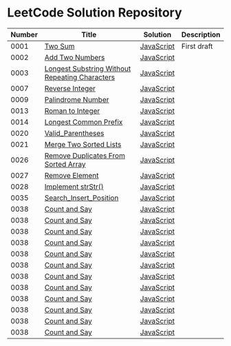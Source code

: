 # LeetCode Solution Repository

| **Number** | **Title** | **Solution** | **Description** |
| ------ | ----- | -------- | ----------- |
| 0001 | [Two Sum](https://leetcode.com/problems/two-sum/) | [JavaScript](https://github.com/christttto/LeetCode/blob/master/Problems/0001_Two_Sum/0001_Two_Sum.js) | First draft |
| 0002 | [Add Two Numbers](https://leetcode.com/problems/add-two-numbers/) | [JavaScript](https://github.com/christttto/LeetCode/blob/master/Problems/0002_Add_Two_Numbers/0002_Add_Two_Numbers.js) |  |
| 0003 | [Longest Substring Without Repeating Characters](https://leetcode.com/problems/longest-substring-without-repeating-characters/) | [JavaScript](https://github.com/christttto/LeetCode/blob/master/Problems/0003_Longest_Substring_Without_Repeating_Characters/0003_Longest_Substring_Without_Repeating_Characters.js) |  |
| 0007 | [Reverse Integer](https://leetcode.com/problems/reverse-integer/) | [JavaScript](https://github.com/christttto/LeetCode/blob/master/Problems/0007_Reverse_Integer/0007_Reverse_Integer.js) |  |
| 0009 | [Palindrome Number](https://leetcode.com/problems/palindrome-number/) | [JavaScript](https://github.com/christttto/LeetCode/blob/master/Problems/0009_Palindrome_Number/0009_Palindrome_Number.js) |  |
| 0013 | [Roman to Integer](https://leetcode.com/problems/roman-to-integer/) | [JavaScript](https://github.com/christttto/LeetCode/blob/master/Problems/0009_Palindrome_Number/0009_Palindrome_Number.js) |  |
| 0014 | [Longest Common Prefix](https://leetcode.com/problems/longest-common-prefix/) | [JavaScript](https://github.com/christttto/LeetCode/blob/master/Problems/0014_Longest_Common_Prefix/0014_Longest_Common_Prefix.js) |  |
| 0020 | [Valid_Parentheses](https://leetcode.com/problems/valid-parentheses/) | [JavaScript](https://github.com/christttto/LeetCode/blob/master/Problems/0020_Valid_Parentheses/0020_Valid_Parentheses.js) |  |
| 0021 | [Merge Two Sorted Lists](https://leetcode.com/problems/merge-two-sorted-lists/) | [JavaScript](https://github.com/christttto/LeetCode/blob/master/Problems/0021_Merge_Two_Sorted_Lists/0021_Merge_Two_Sorted_Lists.js) |  |
| 0026 | [Remove Duplicates From Sorted Array](https://leetcode.com/problems/remove-duplicates-from-sorted-array/) | [JavaScript](https://github.com/christttto/LeetCode/blob/master/Problems/0026_Remove_Duplicates_From_Sorted_Array/0026_Remove_Duplicates_From_Sorted_Array.js) |  |
| 0027 | [Remove Element](https://leetcode.com/problems/remove-element/) | [JavaScript](https://github.com/christttto/LeetCode/blob/master/Problems/0027_Remove_Element/0027_Remove_Element.js) |  |
| 0028 | [Implement strStr()](https://leetcode.com/problems/implement-strstr/) | [JavaScript](https://github.com/christttto/LeetCode/blob/master/Problems/0028_Implement_strStr/0028_Implement_strStr.js) |  |
| 0035 | [Search_Insert_Position](https://leetcode.com/problems/search-insert-position/) | [JavaScript](https://github.com/christttto/LeetCode/blob/master/Problems/0035_Search_Insert_Position/0035_Search_Insert_Position.js) |  |
| 0038 | [Count and Say](https://leetcode.com/problems/count-and-say/) | [JavaScript](https://github.com/christttto/LeetCode/blob/master/Problems/0038_Count_And_Say/0038_Count_And_Say.js) |  |
| 0038 | [Count and Say](https://leetcode.com/problems/count-and-say/) | [JavaScript](https://github.com/christttto/LeetCode/blob/master/Problems/0038_Count_And_Say/0038_Count_And_Say.js) |  |
| 0038 | [Count and Say](https://leetcode.com/problems/count-and-say/) | [JavaScript](https://github.com/christttto/LeetCode/blob/master/Problems/0038_Count_And_Say/0038_Count_And_Say.js) |  |
| 0038 | [Count and Say](https://leetcode.com/problems/count-and-say/) | [JavaScript](https://github.com/christttto/LeetCode/blob/master/Problems/0038_Count_And_Say/0038_Count_And_Say.js) |  |
| 0038 | [Count and Say](https://leetcode.com/problems/count-and-say/) | [JavaScript](https://github.com/christttto/LeetCode/blob/master/Problems/0038_Count_And_Say/0038_Count_And_Say.js) |  |
| 0038 | [Count and Say](https://leetcode.com/problems/count-and-say/) | [JavaScript](https://github.com/christttto/LeetCode/blob/master/Problems/0038_Count_And_Say/0038_Count_And_Say.js) |  |
| 0038 | [Count and Say](https://leetcode.com/problems/count-and-say/) | [JavaScript](https://github.com/christttto/LeetCode/blob/master/Problems/0038_Count_And_Say/0038_Count_And_Say.js) |  |
| 0038 | [Count and Say](https://leetcode.com/problems/count-and-say/) | [JavaScript](https://github.com/christttto/LeetCode/blob/master/Problems/0038_Count_And_Say/0038_Count_And_Say.js) |  |
| 0038 | [Count and Say](https://leetcode.com/problems/count-and-say/) | [JavaScript](https://github.com/christttto/LeetCode/blob/master/Problems/0038_Count_And_Say/0038_Count_And_Say.js) |  |
| 0038 | [Count and Say](https://leetcode.com/problems/count-and-say/) | [JavaScript](https://github.com/christttto/LeetCode/blob/master/Problems/0038_Count_And_Say/0038_Count_And_Say.js) |  |
| 0038 | [Count and Say](https://leetcode.com/problems/count-and-say/) | [JavaScript](https://github.com/christttto/LeetCode/blob/master/Problems/0038_Count_And_Say/0038_Count_And_Say.js) |  |
| 0038 | [Count and Say](https://leetcode.com/problems/count-and-say/) | [JavaScript](https://github.com/christttto/LeetCode/blob/master/Problems/0038_Count_And_Say/0038_Count_And_Say.js) |  |
